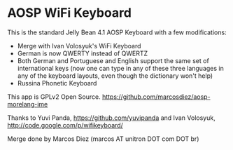 AOSP WiFi Keyboard
==================

This is the standard Jelly Bean 4.1 AOSP Keyboard with a few modifications:

- Merge with Ivan Volosyuk's WiFi Keyboard
- German is now QWERTY instead of QWERTZ
- Both German and Portuguese and English support the same set of international keys
(now one can type in any of these three languages in any of the keyboard layouts, even though the dictionary won't help)
- Russina Phonetic Keyboard


This app is GPLv2 Open Source.
https://github.com/marcosdiez/aosp-morelang-ime

Thanks to Yuvi Panda, https://github.com/yuvipanda
and Ivan Volosyuk, http://code.google.com/p/wifikeyboard/


Merge done by Marcos Diez (marcos AT unitron DOT com DOT br)